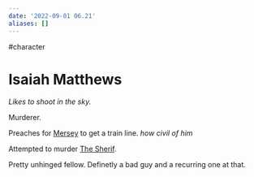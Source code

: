 ```yaml
---
date: '2022-09-01 06.21'
aliases: []
---
```

#character 
# Isaiah Matthews
_Likes to shoot in the sky._

Murderer.

Preaches for [Mersey](Mersey.md) to get a train line. _how civil of him_

Attempted to murder [The Sherif](The%20Sherif.md).

Pretty unhinged fellow. Definetly a bad guy and a recurring one at that.